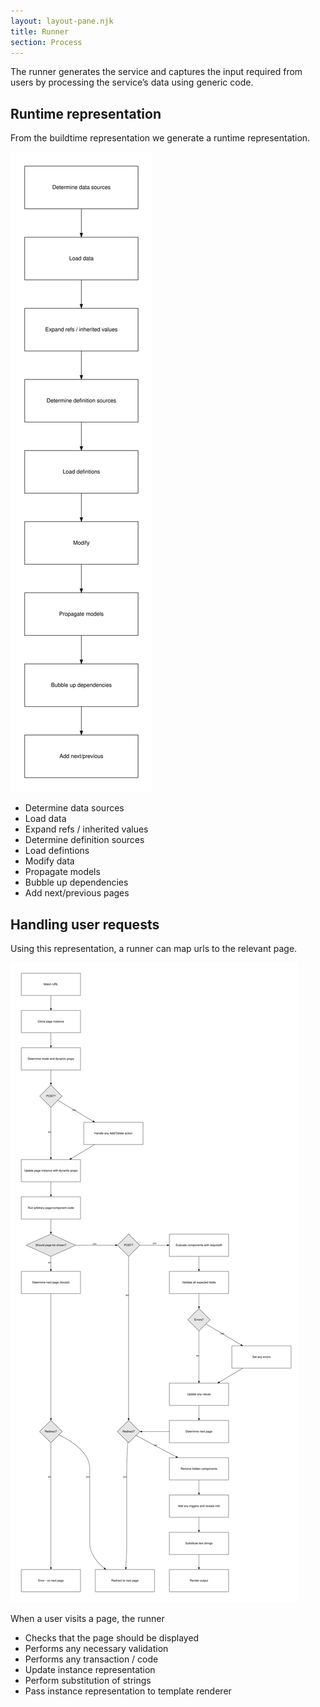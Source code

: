 ```yaml
---
layout: layout-pane.njk
title: Runner
section: Process
---
```


The runner generates the service and captures the input required from users by processing the service’s data using generic code.

## Runtime representation

From the buildtime representation we generate a runtime representation.

[![Runtime diagram](runtime.svg)](runtime.svg)


- Determine data sources
- Load data
- Expand refs / inherited values
- Determine definition sources
- Load defintions
- Modify data
- Propagate models
- Bubble up dependencies
- Add next/previous pages


## Handling user requests

Using this representation, a runner can map urls to the relevant page.

[![Runner handler diagram](runner-handler.svg)](runner-handler.svg)

When a user visits a page, the runner

- Checks that the page should be displayed
- Performs any necessary validation
- Performs any transaction / code
- Update instance representation
- Perform substitution of strings
- Pass instance representation to template renderer